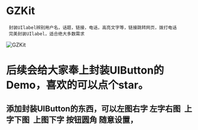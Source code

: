 # GZKit
     封装UIlabel辨别用户名，话题，链接，电话，高亮文字等，链接跳转网页，拨打电话
     完美封装UIlabel，适合绝大多数需求

![GZKit](https://github.com/Gang679/GZKit/blob/master/%E5%B1%95%E7%A4%BA%E5%9B%BE/%E5%B0%81%E8%A3%85UIlabel.gif)


# 后续会给大家奉上封装UIButton的Demo，喜欢的可以点个star。
## 添加封装UIButton的东西，可以左图右字 左字右图  上字下图  上图下字 按钮圆角 随意设置，
